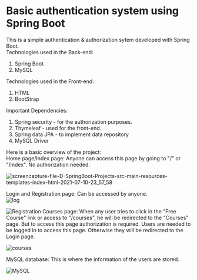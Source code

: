 # Basic authentication system using Spring Boot
 This is a simple authentication & authorization sytem developed with Spring Boot.
 <br>Technologies used in the Back-end:
 1. Spring Boot
 2. MySQL

Technologies used in the Front-end:
 1. HTML
 2. BootStrap

Important Dependencies:
1. Spring security - for the authorization purposes. 
2. Thymeleaf - used for the front-end.
3. Spring data JPA - to implement data repository 
4. MySQL Driver

Here is a basic overview of the project:<br>
Home page/Index page:
Anyone can access this page by going to "/" or "/index". No authorization needed.

![screencapture-file-D-SpringBoot-Projects-src-main-resources-templates-index-html-2021-07-10-23_57_58](https://user-images.githubusercontent.com/64978219/125172457-aa871900-e1db-11eb-8cc5-23e6796b8a89.png)


Login and Registration page:
Can be accessed by anyone.<br>
![log](https://user-images.githubusercontent.com/64978219/125206715-7cbcd580-e2aa-11eb-8c5c-774d3809b963.JPG)

![Registration](https://user-images.githubusercontent.com/64978219/124875693-02126280-dfeb-11eb-99e8-5b222cf347ef.JPG)
Courses page:
When any user tries to click in the "Free Course" link or access to "/courses", he will be redirected to the "Courses" page. But to access this page authorization is required. Users are needed to be logged in to access this page. Otherwise they will be redirected to the Login page.

![courses](https://user-images.githubusercontent.com/64978219/124876229-954b9800-dfeb-11eb-9507-b8894ec4d6a8.JPG)

MySQL database:
This is where the information of the users are stored.

![MySQL](https://user-images.githubusercontent.com/64978219/124877281-be205d00-dfec-11eb-907b-2c1dd922a79c.JPG)


